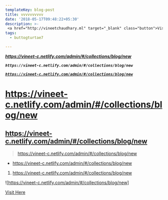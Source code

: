 ```yaml
---
templateKey: blog-post
title: vvvvvvvvvv
date: '2018-05-17T09:48:22+05:30'
description: >-
 <a href="http://vineetchaudhary.ml" target="_blank" class="button">Visit Here</a>
tags:
  - buttogturtae7

---
```



_**https://vineet-c.netlify.com/admin/#/collections/blog/new**_


_**`https://vineet-c.netlify.com/admin/#/collections/blog/new`**_

[_**`https://vineet-c.netlify.com/admin/#/collections/blog/new`**_](https://vineet-c.netlify.com/admin/#/collections/blog/new)

# https://vineet-c.netlify.com/admin/#/collections/blog/new

## https://vineet-c.netlify.com/admin/#/collections/blog/new

> https://vineet-c.netlify.com/admin/#/collections/blog/new

* https://vineet-c.netlify.com/admin/#/collections/blog/new

1. https://vineet-c.netlify.com/admin/#/collections/blog/new

![https://vineet-c.netlify.com/admin/#/collections/blog/new]


<a href="http://vineetchaudhary.herokuapp.com" target="_blank" class="button">Visit Here</a>






